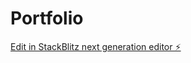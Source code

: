 # Portfolio

[Edit in StackBlitz next generation editor ⚡️](https://stackblitz.com/~/github.com/Enforsix/Portfolio)